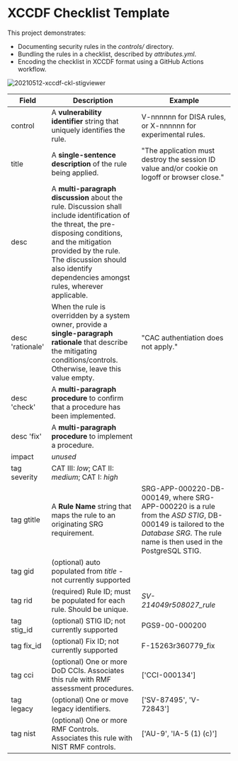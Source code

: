 # XCCDF Checklist Template
This project demonstrates:
* Documenting security rules in the *controls/* directory.
* Bundling the rules in a checklist, described by *attributes.yml*.
* Encoding the checklist in XCCDF format using a GitHub Actions workflow.

![20210512-xccdf-ckl-stigviewer](https://user-images.githubusercontent.com/7094088/118014283-a4c6a180-b318-11eb-8c81-9a5319986c81.png)

Field | Description | Example
----- | ----------- | -------
control | A **vulnerability identifier** string that uniquely identifies the rule. | V-nnnnnn for DISA rules, or X-nnnnnn for experimental rules.
title | A **single-sentence description** of the rule being applied. | "The application must destroy the session ID value and/or cookie on logoff or browser close."
desc | A **multi-paragraph discussion** about the rule.  Discussion shall include identification of the threat, the pre-disposing conditions, and the mitigation provided by the rule. The discussion should also identify dependencies amongst rules, wherever applicable. |
desc 'rationale' | When the rule is overridden by a system owner, provide a **single-paragraph rationale** that describe the mitigating conditions/controls.  Otherwise, leave this value empty. | "CAC authentiation does not apply."
desc 'check' | A **multi-paragraph procedure** to confirm that a procedure has been implemented. |
desc 'fix' | A **multi-paragraph procedure** to implement a procedure. |
impact | *unused* |
tag severity | CAT III: *low*; CAT II: *medium*; CAT I: *high* |
tag gtitle | A **Rule Name** string that maps the rule to an originating SRG requirement. | SRG-APP-000220-DB-000149, where SRG-APP-000220 is a rule from the *ASD STIG*, DB-000149 is tailored to the *Database SRG*. The rule name is then used in the PostgreSQL STIG.
tag gid | (optional) auto populated from *title* - not currently supported |
tag rid | (required) Rule ID; must be populated for each rule.  Should be unique. | *SV-214049r508027_rule*
tag stig_id | (optional) STIG ID; not currently supported | PGS9-00-000200
tag fix_id | (optional) Fix ID; not currently supported | F-15263r360779_fix
tag cci | (optional) One or more DoD CCIs. Associates this rule with RMF assessment procedures. | ['CCI-000134']
tag legacy | (optional) One or move legacy identifiers. | ['SV-87495', 'V-72843']
tag nist | (optional) One or more RMF Controls.  Associates this rule with NIST RMF controls. | ['AU-9', 'IA-5 (1) (c)']
